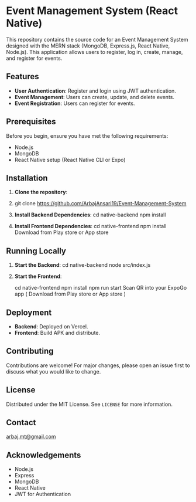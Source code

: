 # Event Management System (React Native)

This repository contains the source code for an Event Management System designed with the MERN stack (MongoDB, Express.js, React Native, Node.js). This application allows users to register, log in, create, manage, and register for events.

## Features

- **User Authentication**: Register and login using JWT authentication.
- **Event Management**: Users can create, update, and delete events.
- **Event Registration**: Users can register for events.

## Prerequisites

Before you begin, ensure you have met the following requirements:
- Node.js
- MongoDB
- React Native setup (React Native CLI or Expo)

## Installation

1. **Clone the repository**:
2. 
   git clone https://github.com/ArbajAnsari19/Event-Management-System

3. **Install Backend Dependencies**:
   cd native-backend
   npm install

5. **Install Frontend Dependencies**:
   cd native-frontend
   npm install
   Download from Play store or App store

## Running Locally

1. **Start the Backend**:
   cd native-backend
   node src/index.js

3. **Start the Frontend**:
   
   cd native-frontend
   npm install
   npm run start
   Scan QR into your ExpoGo app ( Download from Play store or App store )


## Deployment

- **Backend**: Deployed on  Vercel.
- **Frontend**: Build APK and distribute.

## Contributing

Contributions are welcome! For major changes, please open an issue first to discuss what you would like to change.

## License

Distributed under the MIT License. See `LICENSE` for more information.

## Contact

arbaj.mt@gmail.com

## Acknowledgements

- Node.js
- Express
- MongoDB
- React Native
- JWT for Authentication
